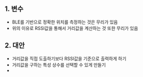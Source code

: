 ## 1. 변수
  - BLE를 기반으로 정확한 위치를 측정하는 것은 무리가 있음
  - 위의 이유로 RSSI값을 통해서 거리값을 계산하는 것 또한 무리가 있음

## 2. 대안
  - 거리값을 직접 도출하기보다 RSSI값을 기준으로 출력하게 하기
  - 거리값을 구하는 특성 상수를 선택할 수 있게 만들기
  - 
